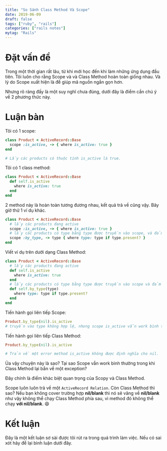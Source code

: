 ```yaml
---
title: "So Sánh Class Method Và Scope"
date: 2019-06-09
draft: false
tags: ["ruby", "rails"]
categories: ["rails notes"]
mytag: "Rails"
---
```

# Đặt vấn đề

Trong một thời gian rất lâu, từ khi mới học đến khi làm những ứng dụng đầu tiên. Tôi luôn cho rằng Scope và và Class Method hoàn toàn giống nhau. Và lý do Scope xuất hiện là để giúp mã nguồn ngắn gọn hơn.  

Nhưng rõ ràng đấy là một suy nghĩ chưa đúng, dưới đây là điểm cần chú ý về 2 phương thức này.  

# Luận bàn

Tôi có 1 scope:  

```ruby
class Product < ActiveRecord::Base
  scope :is_active, -> { where is_active: true }
end

# Lấy các products có thuộc tính is_active là true.
```

Tôi có 1 class method: 

```ruby
class Product < ActiveRecord::Base
  def self.is_active
    where is_active: true
  end
end
```

2 method này là hoàn toàn tương đương nhau, kết quả trả về cũng vậy. Bây giờ thử 1 ví dụ khác.  

```ruby
class Product < ActiveRecord::Base
  # lấy các products đang active
  scope :is_active, -> { where is_active: true }
  # lấy các products có type bằng type được truyền vào scope, và đảm bảo type được truyền vào có giá trị
  scope :by_type, -> type { where type: type if type.present? }
end

```

Viết ví dụ trên dưới dạng Class Method:  

```ruby
class Product < ActiveRecord::Base
  # lấy các products đang active
  def self.is_active
    where is_active: true
  end
  # lấy các products có type bằng type được truyền vào scope và đảm bảo type truyền vào có giá trị
  def self.by_type(type)
    where type: type if type.present?
  end
end
```

Tiến hành gọi liên tiếp Scope:

```ruby
Product.by_type(nil).is_active
# truyền vào type không hợp lệ, nhưng scope is_active vẫn work bình thường
```

Tiến hành gọi liên tiếp Class Method:

```ruby
Product.by_type(nil).is_active

# Trản về một error method is_active không được định nghĩa cho nil.
```

Ủa vậy chuyện này là sao? Tại sao Scope vẫn work bình thường trong khi Class Method lại bắn về một exception?  

Đây chính là điểm khác biệt quan trọng của Scopy và Class Method.  

Scope luôn luôn trả về một `ActiveRecord Relation`. Còn Class Method thì sao? Nếu bạn không cover trường hợp **nil/blank** thì nó sẽ văng về **nil/blank** như vậy không thể chạy Class Method phía sau, vì method đó không thể chạy **với nil/blank**. :smile:  

# Kết luận

Đây là một kết luận sơ sài được tôi rút ra trong quá trình làm việc. Nếu có sai xót hãy để lại bình luận dưới đây.
